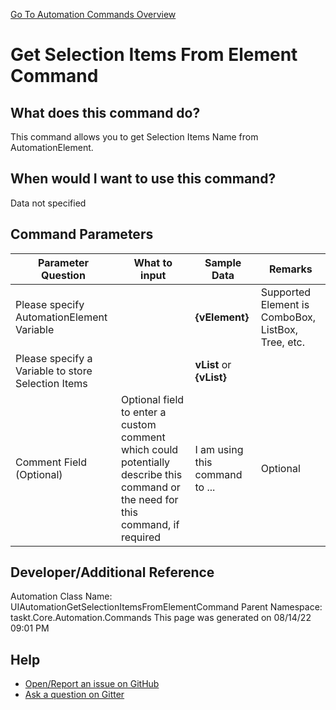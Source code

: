 <!--TITLE: Get Selection Items From Element Command -->
<!-- SUBTITLE: a command in the UIAutomation Commands group. -->
[Go To Automation Commands Overview](/automation-commands.md)


# Get Selection Items From Element Command


## What does this command do?
This command allows you to get Selection Items Name from AutomationElement.


## When would I want to use this command?
Data not specified


## Command Parameters
| Parameter Question   	| What to input  	|  Sample Data 	| Remarks  	|
| ---                    | ---               | ---           | ---       |
|Please specify AutomationElement Variable||**{vElement}**|Supported Element is ComboBox, ListBox, Tree, etc.|
|Please specify a Variable to store Selection Items||**vList** or **{vList}**||
|Comment Field (Optional)|Optional field to enter a custom comment which could potentially describe this command or the need for this command, if required|I am using this command to ...|Optional|








## Developer/Additional Reference
Automation Class Name: UIAutomationGetSelectionItemsFromElementCommand
Parent Namespace: taskt.Core.Automation.Commands
This page was generated on 08/14/22 09:01 PM


## Help
- [Open/Report an issue on GitHub](https://github.com/rcktrncn/taskt/issues/new)
- [Ask a question on Gitter](https://gitter.im/taskt-rpa/Lobby)
